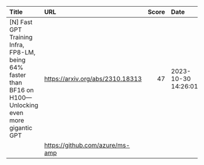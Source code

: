 | Title                                                                                                    | URL                              |   Score | Date                |
|:---------------------------------------------------------------------------------------------------------|:---------------------------------|--------:|:--------------------|
| [N] Fast GPT Training Infra, FP8-LM, being 64% faster than BF16 on H100—Unlocking even more gigantic GPT | https://arxiv.org/abs/2310.18313 |      47 | 2023-10-30 14:26:01 |
|                                                                                                          | https://github.com/azure/ms-amp  |         |                     |